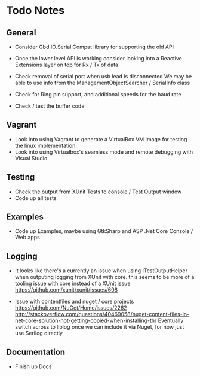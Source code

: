 # Todo Notes

## General

  * Consider Gbd.IO.Serial.Compat library for supporting the old API
  * Once the lower level API is working consider looking into a Reactive Extensions layer on top for Rx / Tx of data

  * Check removal of serial port when usb lead is disconnected
    We may be able to use info from the ManagementObjectSearcher / SerialInfo class

  * Check for Ring pin support, and additional speeds for the baud rate
  * Check / test the buffer code

## Vagrant

  * Look into using Vagrant to generate a VirtualBox VM Image for testing the linux implementation.
  * Look into using Virtualbox's seamless mode and remote debugging with Visual Studio

## Testing

  * Check the output from XUnit Tests to console / Test Output window
  * Code up all tests

## Examples

  * Code up Examples, maybe using GtkSharp and ASP .Net Core Console / Web apps

## Logging

  * It looks like there's a currently an issue when using ITestOutputHelper when outputing logging from XUnit with core.
    this seems to be more of a tooling issue with core instead of a XUnit issue
    https://github.com/xunit/xunit/issues/608

  * Issue with contentfiles and nuget / core projects
    https://github.com/NuGet/Home/issues/2262
    http://stackoverflow.com/questions/40469058/nuget-content-files-in-net-core-solution-not-getting-copied-when-installing-thr
    Eventually switch across to liblog once we can include it via Nuget, for now just use Serilog directly

## Documentation

  * Finish up Docs
